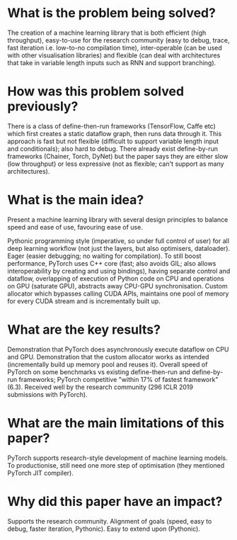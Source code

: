 # What is the problem being solved?

The creation of a machine learning library that is both efficient (high throughput), easy-to-use for the research community (easy to debug, trace, fast iteration i.e. low-to-no compilation time), inter-operable (can be used with other visualisation libraries) and flexible (can deal with architectures that take in variable length inputs such as RNN and support branching).

# How was this problem solved previously?

There is a class of define-then-run frameworks (TensorFlow, Caffe etc) which first creates a static dataflow graph, then runs data through it. This approach is fast but not flexible (difficult to support variable length input and conditionals); also hard to debug. There already exist define-by-run frameworks (Chainer, Torch, DyNet) but the paper says they are either slow (low throughput) or less expressive (not as flexible; can't support as many architectures).

# What is the main idea?

Present a machine learning library with several design principles to balance speed and ease of use, favouring ease of use.

Pythonic programming style (imperative, so under full control of user) for all deep learning workflow (not just the layers, but also optimisers, dataloader). Eager (easier debugging; no waiting for compilation). To still boost performance, PyTorch uses C++ core (fast; also avoids GIL; also allows interoperability by creating and using bindings), having separate control and dataflow, overlapping of execution of Python code on CPU and operations on GPU (saturate GPU), abstracts away CPU-GPU synchronisation. Custom allocator which bypasses calling CUDA APIs, maintains one pool of memory for every CUDA stream and is incrementally built up.

# What are the key results?

Demonstration that PyTorch does asynchronously execute dataflow on CPU and GPU. Demonstration that the custom allocator works as intended (incrementally build up memory pool and reuses it).
Overall speed of PyTorch on some benchmarks vs existing define-then-run and define-by-run frameworks; PyTorch competitive "within 17% of fastest framework" (6.3).
Received well by the research community (296 ICLR 2019 submissions with PyTorch).

# What are the main limitations of this paper?

PyTorch supports research-style development of machine learning models. To productionise, still need one more step of optimisation (they mentioned PyTorch JIT compiler).

# Why did this paper have an impact?

Supports the research community. Alignment of goals (speed, easy to debug, faster iteration, Pythonic). Easy to extend upon (Pythonic).

